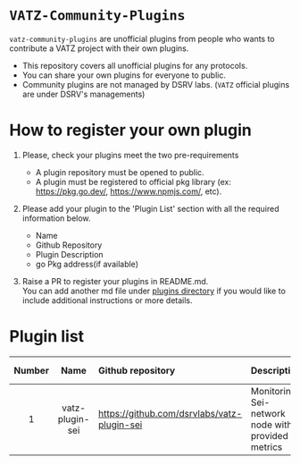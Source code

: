 # `VATZ-Community-Plugins`

`vatz-community-plugins` are unofficial plugins from people who wants to contribute a VATZ project with their own plugins.

- This repository covers all unofficial plugins for any protocols.
- You can share your own plugins for everyone to public. 
- Community plugins are not managed by DSRV labs. (`VATZ` official plugins are under DSRV's managements)

# How to register your own plugin

1. Please, check your plugins meet the two pre-requirements
   - A plugin repository must be opened to public. 
   - A plugin must be registered to official pkg library (ex: https://pkg.go.dev/, https://www.npmjs.com/, etc).  
   
2. Please add your plugin to the 'Plugin List' section with all the required information below.
   - Name
   - Github Repository
   - Plugin Description
   - go Pkg address(if available)
   
3. Raise a PR to register your plugins in README.md.<br> 
   You can add another md file under [plugins directory](plugins/README.md) if you would like to include additional instructions or more details. 

# Plugin list
Number | Name | Github repository | Description | PKG address (if available) | Extra info  
:--: | :--: | :-- | :-- | :-- | :--
1 | vatz-plugin-sei | https://github.com/dsrvlabs/vatz-plugin-sei | Monitoring Sei-network node with provided metrics |  https://pkg.go.dev/github.com/dsrvlabs/vatz-plugin-sei | 
